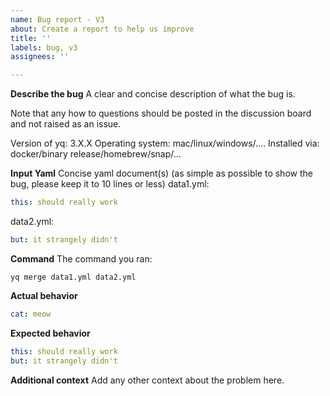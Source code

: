 ```yaml
---
name: Bug report - V3
about: Create a report to help us improve
title: ''
labels: bug, v3
assignees: ''

---
```


**Describe the bug**
A clear and concise description of what the bug is.

Note that any how to questions should be posted in the discussion board and not raised as an issue.

Version of yq: 3.X.X
Operating system: mac/linux/windows/....
Installed via: docker/binary release/homebrew/snap/...

**Input Yaml**
Concise yaml document(s) (as simple as possible to show the bug, please keep it to 10 lines or less)
data1.yml:
```yaml
this: should really work
```

data2.yml:
```yaml
but: it strangely didn't
```

**Command**
The command you ran:
```
yq merge data1.yml data2.yml
```

**Actual behavior**

```yaml
cat: meow
```

**Expected behavior**

```yaml
this: should really work
but: it strangely didn't
```

**Additional context**
Add any other context about the problem here.
